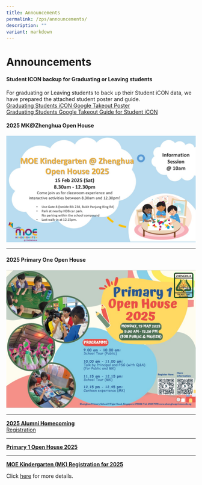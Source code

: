 ```yaml
---
title: Announcements
permalink: /zps/announcements/
description: ""
variant: markdown
---
```

**Announcements**
=================

#### **Student ICON backup for Graduating or Leaving students**<br>
For graduating or Leaving students to back up their Student iCON data, we have prepared the attached student poster and guide.<br>
[Graduating Students iCON Google Takeout Poster](/files/Announcements/For_Graduating_Students_iCON_Google_Takeout_E_Poster__2025_.pdf)<br>
[Graduating Students Google Takeout Guide for Student iCON](/files/Announcements/For_Graduating_Students_Google_Takeout_Guide_for_Student_iCON__2025_.pdf)

#### **2025 MK@Zhenghua Open House**
![](/images/MK%20Photos/mk_2025_open_house.jpg)

***
#### **2025 Primary One Open House**
![](/images/Our%20info%20hub/P1%20Matters/2025_P1_Open_House.jpg)

***

[**2025 Alumni Homecoming**](/files/2023%20alumni%20teachers’%20day%20invite.pdf)<br>
[Registration](https://forms.moe.edu.sg/forms/Jq25ro)

***

[**Primary 1 Open House 2025**](https://www.zhenghuapri.moe.edu.sg/our-info-hub/information-for-parents/open-house/)

* * *

[**MOE Kindergarten (MK) Registration for 2025**](https://zhenghuapri.moe.edu.sg/zps/announcements#)

Click&nbsp;<a href="/zps/announcements/moe-kindergarten-mk-registration-for-2023/" target="_blank">here</a>&nbsp;for more details.